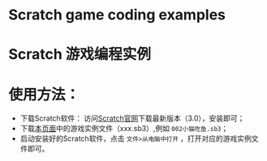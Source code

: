 # Scratch game coding examples
# Scratch 游戏编程实例

# 使用方法：
- 下载Scratch软件：
  访问[Scratch官网](https://scratch.mit.edu/download)下载最新版本（3.0），安装即可；
- 下载[本页面](https://github.com/SilkRoad/Scratch/tree/main)中的游戏实例文件（xxx.sb3）,例如 `002小猫吃鱼.sb3`；
- 启动安装好的Scratch软件，点击 `文件>从电脑中打开` ，打开对应的游戏实例文件即可。
